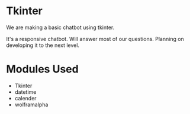 # Tkinter

We are making a basic chatbot using tkinter. 

It's a responsive chatbot. Will answer most of our questions. Planning on developing it to the next level.

# Modules Used
- Tkinter
- datetime
- calender
- wolframalpha

